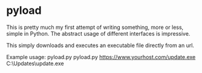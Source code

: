 # pyload
This is pretty much my first attempt of writing something, more or less, simple in Python. The abstract usage of different interfaces is impressive.

This simply downloads and executes an executable file directly from an url. 

Example usage: 
pyload.py <url> <file>
pyload.py https://www.yourhost.com/update.exe C:\Updates\update.exe
  
 
